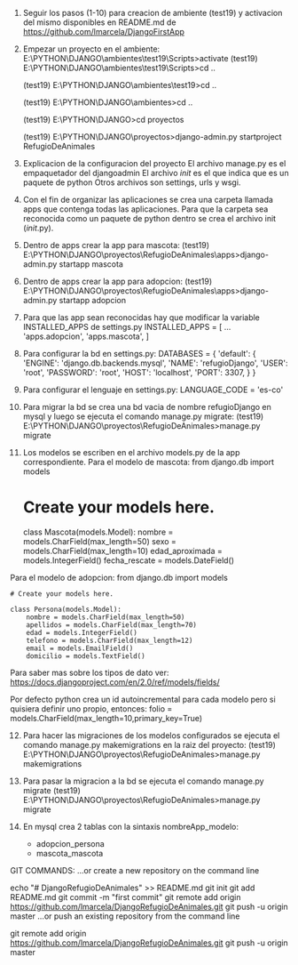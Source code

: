 1) Seguir los pasos (1-10) para creacion de ambiente (test19) y activacion del mismo disponibles en README.md de https://github.com/lmarcela/DjangoFirstApp
2) Empezar un proyecto en el ambiente:
	E:\PYTHON\DJANGO\ambientes\test19\Scripts>activate
	(test19) E:\PYTHON\DJANGO\ambientes\test19\Scripts>cd ..

	(test19) E:\PYTHON\DJANGO\ambientes\test19>cd ..

	(test19) E:\PYTHON\DJANGO\ambientes>cd ..

	(test19) E:\PYTHON\DJANGO>cd proyectos

	(test19) E:\PYTHON\DJANGO\proyectos>django-admin.py startproject RefugioDeAnimales

3) Explicacion de la configuracion del proyecto
	El archivo manage.py es el empaquetador del djangoadmin
	El archivo _init_ es el que indica que es un paquete de python
	Otros archivos son settings, urls y wsgi.

4) Con el fin de organizar las aplicaciones se crea una carpeta llamada apps que contenga todas las aplicaciones. Para que la carpeta sea reconocida como un paquete de python dentro se crea el archivo init (_init_.py).

5) Dentro de apps crear la app para mascota:
(test19) E:\PYTHON\DJANGO\proyectos\RefugioDeAnimales\apps>django-admin.py startapp mascota

6) Dentro de apps crear la app para adopcion:
(test19) E:\PYTHON\DJANGO\proyectos\RefugioDeAnimales\apps>django-admin.py startapp adopcion

7) Para que las app sean reconocidas hay que modificar la variable INSTALLED_APPS de settings.py
INSTALLED_APPS = [
    ...
    'apps.adopcion',
    'apps.mascota',
]

8) Para configurar la bd en settings.py:
	DATABASES = {
		'default': {
			'ENGINE': 'django.db.backends.mysql',
			'NAME': 'refugioDjango',
			'USER': 'root', 
			'PASSWORD': 'root', 
			'HOST': 'localhost',
			'PORT': 3307,
		}
	}

9) Para configurar el lenguaje en settings.py:
	LANGUAGE_CODE = 'es-co'

10) Para migrar la bd se crea una bd vacia de nombre refugioDjango en mysql y luego se ejecuta el comando manage.py migrate:
	(test19) E:\PYTHON\DJANGO\proyectos\RefugioDeAnimales>manage.py migrate

11) Los modelos se escriben en el archivo models.py de la app correspondiente. Para el modelo de mascota:
	from django.db import models

	# Create your models here.
	class Mascota(models.Model):
		nombre = models.CharField(max_length=50)
		sexo = models.CharField(max_length=10)
		edad_aproximada = models.IntegerField()
		fecha_rescate = models.DateField()
		
Para el modelo de adopcion:
	from django.db import models

	# Create your models here.

	class Persona(models.Model):
		nombre = models.CharField(max_length=50)
		apellidos = models.CharField(max_length=70)
		edad = models.IntegerField()
		telefono = models.CharField(max_length=12)
		email = models.EmailField()
		domicilio = models.TextField()

Para saber mas sobre los tipos de dato ver: https://docs.djangoproject.com/en/2.0/ref/models/fields/

Por defecto python crea un id autoincremental para cada modelo pero si quisiera definir uno propio, entonces:
    folio = models.CharField(max_length=10,primary_key=True)

12) Para hacer las migraciones de los modelos configurados se ejecuta el comando manage.py makemigrations en la raiz del proyecto:
	(test19) E:\PYTHON\DJANGO\proyectos\RefugioDeAnimales>manage.py makemigrations

13) Para pasar la migracion a la bd se ejecuta el comando manage.py migrate
(test19) E:\PYTHON\DJANGO\proyectos\RefugioDeAnimales>manage.py migrate

14) En mysql crea 2 tablas con la sintaxis nombreApp_modelo:
	- adopcion_persona
	- mascota_mascota


GIT COMMANDS:
…or create a new repository on the command line

echo "# DjangoRefugioDeAnimales" >> README.md
git init
git add README.md
git commit -m "first commit"
git remote add origin https://github.com/lmarcela/DjangoRefugioDeAnimales.git
git push -u origin master
…or push an existing repository from the command line

git remote add origin https://github.com/lmarcela/DjangoRefugioDeAnimales.git
git push -u origin master